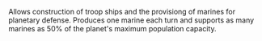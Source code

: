 Allows construction of troop ships and the provisiong of marines for planetary defense. Produces one marine each turn and supports as many marines as 50% of the planet's maximum population capacity.